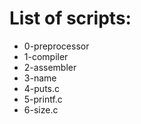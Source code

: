 # List of scripts:
- 0-preprocessor
- 1-compiler
- 2-assembler
- 3-name
- 4-puts.c
- 5-printf.c
- 6-size.c